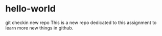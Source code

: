 # hello-world
git checkin new repo
This is a new repo dedicated to this assignment to learn more new things in github.
